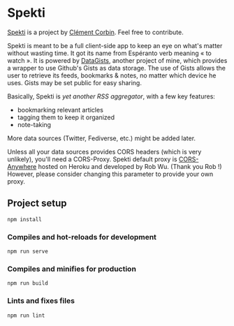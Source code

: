 # Spekti

[Spekti](https://github.com/corbin-c/spekti/) is a project by
[Clément Corbin](https://github.com/corbin-c/). Feel free to contribute.

Spekti is meant to be a full client-side app to keep an eye on what's matter without wasting
time. It got its name from Espéranto verb meaning « to watch ».
It is powered by [DataGists](https://github.com/corbin-c/datagists/), another
project of mine, which provides a wrapper to use Github's Gists as data storage.
The use of Gists allows the user to retrieve its feeds, bookmarks & notes, no
matter which device he uses. Gists may be set public for easy sharing.

Basically, Spekti is *yet another RSS aggregator*, with a few key features:
* bookmarking relevant articles
* tagging them to keep it organized
* note-taking

More data sources (Twitter, Fediverse, etc.) might be added later.

Unless all your data sources provides CORS headers (which is very unlikely),
you'll need a CORS-Proxy. Spekti default proxy is [CORS-Anywhere](https://github.com/Rob--W/cors-anywhere/)
hosted on Heroku and developed by Rob Wu. (Thank you Rob !) However, please
consider changing this parameter to provide your own proxy.

## Project setup
```
npm install
```

### Compiles and hot-reloads for development
```
npm run serve
```

### Compiles and minifies for production
```
npm run build
```

### Lints and fixes files
```
npm run lint
```
